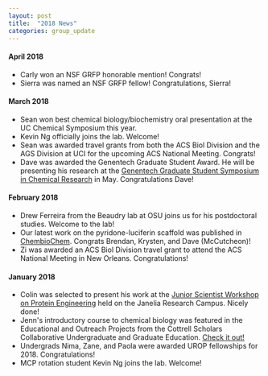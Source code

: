 ```yaml
---
layout: post
title:  "2018 News"
categories: group_update
---
```

#### April 2018
- Carly won an NSF GRFP honorable mention! Congrats!
- Sierra was named an NSF GRFP fellow! Congratulations, Sierra!

#### March 2018
- Sean won best chemical biology/biochemistry oral presentation at the UC Chemical Symposium this year.
- Kevin Ng officially joins the lab. Welcome!
- Sean was awarded travel grants from both the ACS Biol Division and the AGS Division at UCI for the upcoming ACS National Meeting. Congrats!
- Dave was awarded the Genentech Graduate Student Award. He will be presenting his research at the [Genentech Graduate Student Symposium in Chemical Research](https://www.gene.com/careers/university-and-early-career/graduate-student-symposium) in May. Congratulations Dave!

#### February 2018
- Drew Ferreira from the Beaudry lab at OSU joins us for his postdoctoral studies. Welcome to the lab!
- Our latest work on the pyridone-luciferin scaffold was published in [ChembioChem](http://onlinelibrary.wiley.com/doi/10.1002/cbic.201700542/full). Congrats Brendan, Krysten, and Dave (McCutcheon)!
- Zi was awarded an ACS Biol Division travel grant to attend the ACS National Meeting in New Orleans. Congratulations!

#### January 2018
- Colin was selected to present his work at the [Junior Scientist Workshop on Protein Engineering](https://www.janelia.org/you-janelia/conferences/junior-scientist-workshop-protein-engineering-making-and-using-tools-0) held on the Janelia Research Campus. Nicely done!
- Jenn's introductory course to chemical biology was featured in the Educational and Outreach Projects from the Cottrell Scholars Collaborative Undergraduate and Graduate Education. [Check it out!](http://pubs.acs.org/doi/abs/10.1021/bk-2017-1248.ch003)
- Undergrads Nima, Zane, and Paola were awarded UROP fellowships for 2018. Congratulations!
- MCP rotation student Kevin Ng joins the lab. Welcome!

